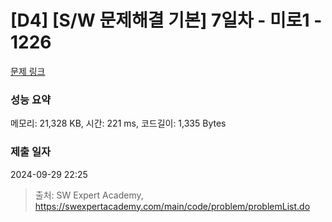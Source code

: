 # [D4] [S/W 문제해결 기본] 7일차 - 미로1 - 1226 

[문제 링크](https://swexpertacademy.com/main/code/problem/problemDetail.do?contestProbId=AV14vXUqAGMCFAYD) 

### 성능 요약

메모리: 21,328 KB, 시간: 221 ms, 코드길이: 1,335 Bytes

### 제출 일자

2024-09-29 22:25



> 출처: SW Expert Academy, https://swexpertacademy.com/main/code/problem/problemList.do